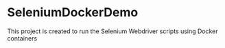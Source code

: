 # SeleniumDockerDemo
This project is created to run the Selenium Webdriver scripts using Docker containers
